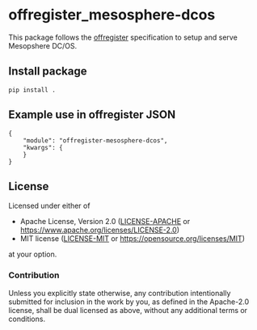 offregister_mesosphere-dcos
======================

This package follows the [offregister](https://github.com/offscale/offregister) specification to setup and serve Mesopshere DC/OS.

## Install package

    pip install .

## Example use in offregister JSON

    {
        "module": "offregister-mesosphere-dcos",
        "kwargs": {
        }
    }

## License

Licensed under either of

- Apache License, Version 2.0 ([LICENSE-APACHE](LICENSE-APACHE) or <https://www.apache.org/licenses/LICENSE-2.0>)
- MIT license ([LICENSE-MIT](LICENSE-MIT) or <https://opensource.org/licenses/MIT>)

at your option.

### Contribution

Unless you explicitly state otherwise, any contribution intentionally submitted
for inclusion in the work by you, as defined in the Apache-2.0 license, shall be
dual licensed as above, without any additional terms or conditions.
